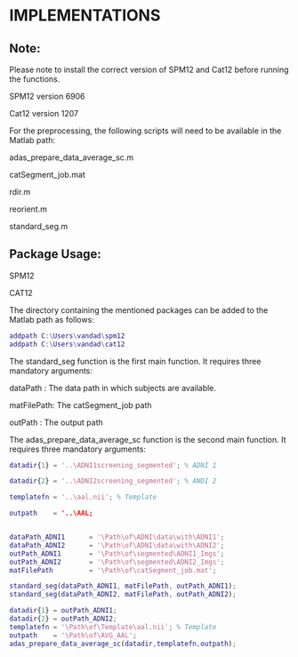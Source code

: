 # IMPLEMENTATIONS
## Note:
Please note to install the correct version of SPM12 and Cat12 before running the functions.

SPM12 version 6906

Cat12 version 1207 

For the preprocessing, the following scripts will need to be available in the Matlab path:

   adas_prepare_data_average_sc.m
   
   catSegment_job.mat
   
   rdir.m
   
   reorient.m
   
   standard_seg.m

## Package Usage:

SPM12

CAT12

The directory containing the mentioned packages can be added to the Matlab path as follows:
```matlab
addpath C:\Users\vandad\spm12
addpath C:\Users\vandad\cat12
```
The standard_seg function is the first main function. It requires three mandatory arguments:

dataPath   : The data path in which subjects are available.

matFilePath: The catSegment_job path 

outPath    : The output path

The adas_prepare_data_average_sc function is the second main function. It requires three mandatory arguments:

```matlab
datadir{1} = '..\ADNI1screening_segmented'; % ADNI 1

datadir{2} = '..\ADNI2screening_segmented'; % ANDI 2

templatefn = '..\aal.nii'; % Template

outpath    = '..\AAL;


dataPath_ADNI1      = '\Path\of\ADNI\data\with\ADNI1';
dataPath_ADNI2      = '\Path\of\ADNI\data\with\ADNI2';
outPath_ADNI1       = '\Path\of\segmented\ADNI1_Imgs';
outPath_ADNI2       = '\Path\of\segmented\ADNI2_Imgs';
matFilePath         = '\Path\of\catSegment_job.mat';

standard_seg(dataPath_ADNI1, matFilePath, outPath_ADNI1);
standard_seg(dataPath_ADNI2, matFilePath, outPath_ADNI2);

datadir{1} = outPath_ADNI1;
datadir{2} = outPath_ADNI2;
templatefn = '\Path\of\Template\aal.nii'; % Template
outpath    = '\Path\of\AVG_AAL';
adas_prepare_data_average_sc(datadir,templatefn,outpath);
```


